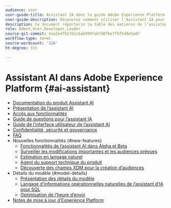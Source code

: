 ```yaml
---
audience: user
user-guide-title: Assistant IA dans le guide Adobe Experience Platform
user-guide-description: Découvrez comment utiliser l’Assistant IA pour accélérer votre workflow avec Adobe Experience Platform et Real-time Customer Data Platform.
description: Ce document répertorie la table des matières de l’assistant AI dans Adobe Experience Platform.
role: Admin,User,Developer,Leader
source-git-commit: 4aa2e4fb17d1c6ab9997ab7d0fbe7f5f5d0e5ad7
workflow-type: tm+mt
source-wordcount: '116'
ht-degree: 31%

---
```



# Assistant AI dans Adobe Experience Platform {#ai-assistant}

* [Documentation du produit Assistant AI](landing.md)
* [Présentation de l’assistant AI](home.md)
* [Accès aux fonctionnalités](access.md)
* [Guide de questions pour l’assistant IA](questions.md)
* [Guide de l’interface utilisateur de l’assistant AI](ui-guide.md)
* [Confidentialité, sécurité et gouvernance](privacy.md)
* [FAQ](faq.md)
* Nouvelles fonctionnalités {#new-features}
   * [Fonctionnalités de l’assistant AI dans Alpha et Beta](./new-features/alpha-beta.md)
   * [Surveiller les modifications importantes et les audiences prévues](./new-features/audience-forecasting.md)
   * [Estimation en langage naturel](./new-features/natural-language.md)
   * [Agent du support technique du produit](./new-features/customer-support.md)
   * [Découverte des champs XDM pour la création d’audiences](./new-features/xdm-field-discovery.md)
* Détails du modèle {#model-details}
   * [Présentation des détails du modèle](./model-details/overview.md)
   * [Langage d’informations opérationnelles naturelles de l’assistant d’IA pour SQL](./model-details/natural-language-to-sql.md)
   * [Optimisation de l’heure d’envoi](./model-details/send-time-optimization.md)
* [Notes de mise à jour d’Experience Platform](https://experienceleague.adobe.com/fr/docs/experience-platform/release-notes/latest)

